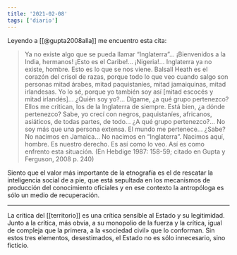 ```yaml
---
title: '2021-02-08'
tags: ['diario']
---
```


Leyendo a [[@gupta2008alla]] me encuentro esta cita:

>Ya no existe algo que se pueda llamar “Inglaterra”... ¡Bienvenidos a la India, hermanos! ¡Esto es el Caribe!... ¡Nigeria!... Inglaterra ya no existe, hombre. Esto es lo que se nos viene. Balsall Heath es el corazón del crisol de razas, porque todo lo que veo cuando salgo son personas mitad árabes, mitad paquistaníes, mitad jamaiquinas, mitad irlandesas. Yo lo sé, porque yo también soy así [mitad escocés y mitad irlandés]... ¿Quién soy yo?... Dígame, ¿a qué grupo pertenezco? Ellos me critican, los de la Inglaterra de siempre. Está bien, ¿a dónde pertenezco? Sabe, yo crecí con negros, paquistaníes, africanos, asiáticos, de todas partes, de todo... ¿A qué grupo pertenezco?... No soy más que una persona extensa. El mundo me pertenece... ¿Sabe? No nacimos en Jamaica... No nacimos en “Inglaterra”. Nacimos aquí, hombre. Es nuestro derecho. Es así como lo veo. Así es como enfrento esta situación. (En Hebdige 1987: 158-59; citado en Gupta y Ferguson, 2008 p. 240)

Siento que el valor más importante de la etnografía es el de rescatar la inteligencia social de a pie, que está sepultada en los mecanismos de producción del conocimiento oficiales y en ese contexto la antropóloga es sólo un medio de recuperación.

---
La crítica del [[territorio]] es una crítica sensible al Estado y su legitimidad. Junto a la crítica, más obvia, a su monopolio de la fuerza y la crítica, igual de compleja que la primera, a la «sociedad civil» que lo conforman. Sin estos tres elementos, desestimados, el Estado no es sólo innecesario, sino ficticio.